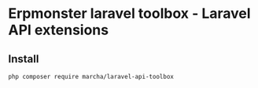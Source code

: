 # Erpmonster laravel toolbox - Laravel API extensions

## Install

`php composer require marcha/laravel-api-toolbox`
